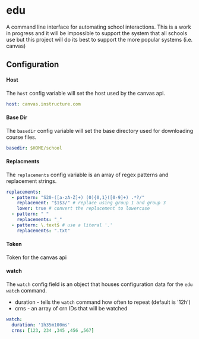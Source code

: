 # edu
A command line interface for automating school interactions. This is a work in progress and it will be impossible to support the system that all schools use but this project will do its best to support the more popular systems (i.e. canvas)

## Configuration
#### Host
The `host` config variable will set the host used by the canvas api.
```yaml
host: canvas.instructure.com
```

#### Base Dir
The `basedir` config variable will set the base directory used for downloading course files.
```yaml
basedir: $HOME/school
```

#### Replacments
The `replacements` config variable is an array of regex patterns and replacement strings.
```yaml
replacements:
  - pattern: "S20-([a-zA-Z]+) (0){0,1}([0-9]+) .*?/"
    replacement: "$1$3/" # replace using group 1 and group 3
    lower: true # convert the replacement to lowercase
  - pattern: " "
    replacements: "_"
  - pattern: \.text$ # use a literal '.'
    replacements: ".txt"
```

#### Token
Token for the canvas api

#### watch
The `watch` config field is an object that houses configuration data for the `edu watch` command.
* duration - tells the `watch` command how often to repeat (default is '12h')
* crns - an array of crn IDs that will be watched
```yaml
watch:
  duration: '1h35m100ms'
  crns: [123, 234 ,345 ,456 ,567]
```